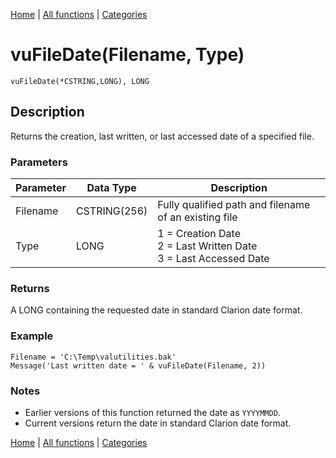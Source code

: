 [Home](../index.md) | [All functions](index.md) | [Categories](../categories/index.md)

# vuFileDate(Filename, Type)

```Prototype
vuFileDate(*CSTRING,LONG), LONG
```


## Description
Returns the creation, last written, or last accessed date of a specified file.

### Parameters

| Parameter | Data Type    | Description                                                    |
|-----------|--------------|----------------------------------------------------------------|
| Filename  | CSTRING(256) | Fully qualified path and filename of an existing file          |
| Type      | LONG         | 1 = Creation Date <br> 2 = Last Written Date <br> 3 = Last Accessed Date |

### Returns
A LONG containing the requested date in standard Clarion date format.

### Example

```Clarion
Filename = 'C:\Temp\valutilities.bak'
Message('Last written date = ' & vuFileDate(Filename, 2))
```

### Notes
- Earlier versions of this function returned the date as `YYYYMMDD`.  
- Current versions return the date in standard Clarion date format.

[Home](../index.md) | [All functions](index.md) | [Categories](../categories/index.md)
